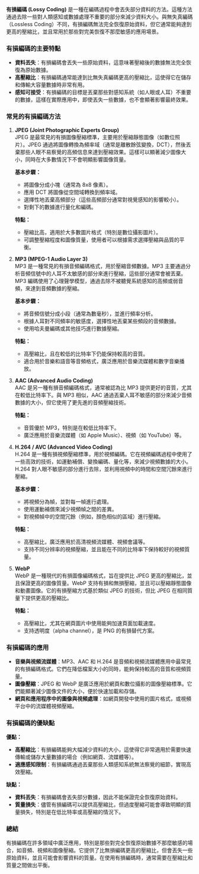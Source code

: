 **有損編碼 (Lossy Coding)** 是一種在編碼過程中會丟失部分資料的方法。這種方法通過去除一些對人類感知或數據處理不重要的部分來減少資料大小。與無失真編碼（Lossless Coding）不同，有損編碼無法完全恢復原始資料，但它通常能夠達到更高的壓縮比，並且常用於那些對完美恢復不那麼敏感的應用場景。

### 有損編碼的主要特點
- **資料丟失**：有損編碼會丟失一些原始資料，這意味著壓縮後的數據無法完全恢復為原始數據。
- **高壓縮比**：有損編碼通常能達到比無失真編碼更高的壓縮比，這使得它在儲存和傳輸大容量數據時非常有用。
- **感知可接受**：有損編碼的目標是丟棄那些對感知系統（如人眼或人耳）不重要的數據，這樣在實際應用中，即使丟失一些數據，也不會顯著影響最終效果。

### 常見的有損編碼方法

1. **JPEG (Joint Photographic Experts Group)**  
   JPEG 是最常見的有損圖像壓縮標準，主要用於壓縮靜態圖像（如數位照片）。JPEG 通過將圖像轉換為頻率域（通常是離散餘弦變換，DCT），然後丟棄那些人眼不易察覺的高頻信息來達到壓縮效果。這樣可以顯著減少圖像大小，同時在大多數情況下不會明顯影響圖像質量。

   **基本步驟：**
   - 將圖像分成小塊（通常為 8x8 像素）。
   - 應用 DCT 將圖像從空間域轉換到頻率域。
   - 選擇性地丟棄高頻部分（這些高頻部分通常對視覺感知的影響較小）。
   - 對剩下的數據進行量化和編碼。

   **特點：**
   - 壓縮比高，適用於大多數圖片格式（特別是數位攝影圖片）。
   - 可調整壓縮程度和圖像質量，使用者可以根據需求選擇壓縮與品質的平衡。

2. **MP3 (MPEG-1 Audio Layer 3)**  
   MP3 是一種常見的有損音頻編碼格式，用於壓縮音頻數據。MP3 主要通過分析音頻信號中的人耳不太敏感的部分來進行壓縮，這些部分通常會被丟棄。MP3 編碼使用了心理聲學模型，通過去除不被聽覺系統感知的高頻或弱音頻，來達到音頻數據的壓縮。

   **基本步驟：**
   - 將音頻信號分成小段（通常為數毫秒），並進行頻率分析。
   - 根據人耳對不同頻率的敏感度，選擇性地丟棄某些頻段的音頻數據。
   - 使用哈夫曼編碼或其他技巧進行數據壓縮。

   **特點：**
   - 高壓縮比，且在較低的比特率下仍能保持較高的音質。
   - 適合用於音樂和語音等音頻格式，廣泛應用於音樂流媒體和數字音樂播放。

3. **AAC (Advanced Audio Coding)**  
   AAC 是另一種有損音頻編碼格式，通常被認為比 MP3 提供更好的音質，尤其在較低比特率下。與 MP3 相似，AAC 通過丟棄人耳不敏感的部分來減少音頻數據的大小，但它使用了更先進的音頻壓縮技術。

   **特點：**
   - 音質優於 MP3，特別是在較低比特率下。
   - 廣泛應用於音樂流媒體（如 Apple Music）、視頻（如 YouTube）等。

4. **H.264 / AVC (Advanced Video Coding)**  
   H.264 是一種有損視頻壓縮標準，用於視頻編碼。它在視頻編碼過程中使用了一些高效的技術，如運動補償、變換編碼、量化等，來減少視頻數據的大小。H.264 對人眼不敏感的部分進行去除，並利用視頻中的時間和空間冗餘來進行壓縮。

   **基本步驟：**
   - 將視頻分為幀，並對每一幀進行處理。
   - 使用運動補償來減少視頻幀之間的差異。
   - 對視頻幀中的空間冗餘（例如，顏色相似的區域）進行壓縮。

   **特點：**
   - 高壓縮比，廣泛應用於高清視頻流媒體、視頻會議等。
   - 支持不同分辨率的視頻壓縮，並且能在不同的比特率下保持較好的視頻質量。

5. **WebP**  
   WebP 是一種現代的有損圖像編碼格式，旨在提供比 JPEG 更高的壓縮比，並且保證更高的圖像質量。WebP 支持有損和無損壓縮，並且可以壓縮靜態圖像和動畫圖像。它的有損壓縮方式基於類似 JPEG 的技術，但比 JPEG 在相同質量下提供更高的壓縮比。

   **特點：**
   - 高壓縮比，尤其在網頁圖片中使用能夠加速頁面加載速度。
   - 支持透明度（alpha channel），是 PNG 的有損替代方案。

### 有損編碼的應用

- **音樂與視頻流媒體**：MP3、AAC 和 H.264 是音頻和視頻流媒體應用中最常見的有損編碼格式。它們在降低檔案大小的同時，能夠保持較高的音質和視頻質量。
- **圖像壓縮**：JPEG 和 WebP 是廣泛應用於網頁和數位攝影的圖像壓縮標準。它們能顯著減少圖像文件的大小，便於快速加載和存儲。
- **網頁和應用程序中的圖像與視頻處理**：如網頁開發中使用的圖片格式，或視頻平台中的流媒體視頻壓縮。

### 有損編碼的優缺點

**優點：**
- **高壓縮比**：有損編碼能夠大幅減少資料的大小，這使得它非常適用於需要快速傳輸或儲存大量數據的場合（例如網頁、流媒體等）。
- **適應感知限制**：有損編碼通過丟棄那些人類感知系統無法察覺的細節，實現高效壓縮。

**缺點：**
- **資料丟失**：有損編碼會丟失部分數據，因此不能保證完全恢復原始資料。
- **質量損失**：儘管有損編碼可以提供高壓縮比，但過度壓縮可能會導致明顯的質量損失，特別是在低比特率或高壓縮的情況下。

### 總結

有損編碼在許多領域中廣泛應用，特別是那些對完全恢復原始數據不那麼敏感的場合，如音頻、視頻和圖像壓縮。它提供了比無損編碼更高的壓縮比，但會丟失一些原始資料，並且可能會影響資料的質量。在使用有損編碼時，通常需要在壓縮比和質量之間做出平衡。